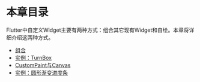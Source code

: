 # 本章目录

Flutter中自定义Widget主要有两种方式：组合其它现有Widget和自绘。本章将详细介绍这两种方式。

* [组合](combine.md)
* [实例：TurnBox](turn_box.md)
* [CustomPaint与Canvas](custom_paint.md) 
* [实例：圆形渐变进度条](gradient_circular_progress_demo.md) 
